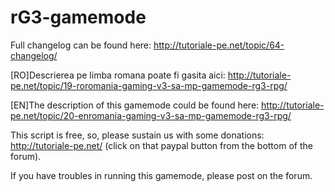 # rG3-gamemode
Full changelog can be found here: http://tutoriale-pe.net/topic/64-changelog/

[RO]Descrierea pe limba romana poate fi gasita aici: http://tutoriale-pe.net/topic/19-roromania-gaming-v3-sa-mp-gamemode-rg3-rpg/

[EN]The description of this gamemode could be found here: http://tutoriale-pe.net/topic/20-enromania-gaming-v3-sa-mp-gamemode-rg3-rpg/

This script is free, so, please sustain us with some donations: http://tutoriale-pe.net/ (click on that paypal button from the bottom of the forum).

If you have troubles in running this gamemode, please post on the forum.
